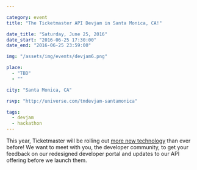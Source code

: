 ```yaml
---

category: event
title: "The Ticketmaster API Devjam in Santa Monica, CA!"

date_title: "Saturday, June 25, 2016"
date_start: "2016-06-25 17:30:00"
date_end: "2016-06-25 23:59:00"

img: "/assets/img/events/devjam6.png"

place: 
  - "TBD"
  - ""

city: "Santa Monica, CA"

rsvp: "http://universe.com/tmdevjam-santamonica"

tags: 
  - devjam
  - hackathon
---
```


This year, Ticketmaster will be rolling out [more new technology](https://medium.com/ticketmaster-tech/open-platform-at-ticketmaster-e1f3b05cd417) than ever before! We want to meet with you, the developer community, to get your feedback on our redesigned developer portal and updates to our API offering before we launch them.
